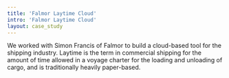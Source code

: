 ```yaml
---
title: 'Falmor Laytime Cloud'
intro: 'Falmor Laytime Cloud'
layout: case_study
---
```


We worked with Simon Francis of Falmor to build a cloud-based tool for the shipping industry. Laytime is the term in commercial shipping for the amount of time allowed in a voyage charter for the loading and unloading of cargo, and is traditionally heavily paper-based.
